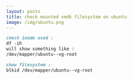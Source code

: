 ```yaml
---
layout: posts
title: check mounted vmdk filesystem on ubuntu
image: /img/ubuntu.png
---
```


```markdown
check inode used :
df -ih
will show something like :
/dev/mapper/ubuntu--vg-root
```

```markdown
show filesystem :
blkid /dev/mapper/ubuntu--vg-root
```
